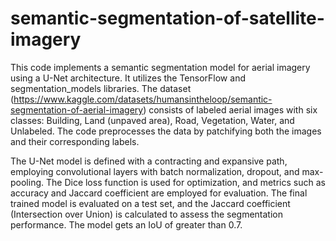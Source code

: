 # semantic-segmentation-of-satellite-imagery

This code implements a semantic segmentation model for aerial imagery using a U-Net architecture. It utilizes the TensorFlow and segmentation_models libraries. The dataset (https://www.kaggle.com/datasets/humansintheloop/semantic-segmentation-of-aerial-imagery) consists of labeled aerial images with six classes: Building, Land (unpaved area), Road, Vegetation, Water, and Unlabeled. The code preprocesses the data by patchifying both the images and their corresponding labels. 

The U-Net model is defined with a contracting and expansive path, employing convolutional layers with batch normalization, dropout, and max-pooling. The Dice loss function is used for optimization, and metrics such as accuracy and Jaccard coefficient are employed for evaluation. The final trained model is evaluated on a test set, and the Jaccard coefficient (Intersection over Union) is calculated to assess the segmentation performance. The model gets an IoU of greater than 0.7.
